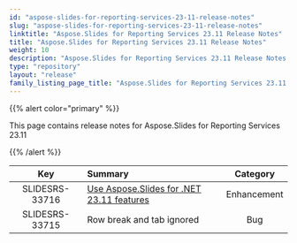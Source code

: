 ```yaml
---
id: "aspose-slides-for-reporting-services-23-11-release-notes"
slug: "aspose-slides-for-reporting-services-23-11-release-notes"
linktitle: "Aspose.Slides for Reporting Services 23.11 Release Notes"
title: "Aspose.Slides for Reporting Services 23.11 Release Notes"
weight: 10
description: "Aspose.Slides for Reporting Services 23.11 Release Notes – the latest updates and fixes."
type: "repository"
layout: "release"
family_listing_page_title: "Aspose.Slides for Reporting Services 23.11 Release Notes"
---
```


{{% alert color="primary" %}} 

This page contains release notes for Aspose.Slides for Reporting Services 23.11

{{% /alert %}} 

|**Key** |**Summary** |**Category** |
| :-: | :- | :-: |
|SLIDESRS-33716|[Use Aspose.Slides for .NET 23.11 features](/slides/net/release-notes/2023/aspose-slides-for-net-23-11-release-notes/)|Enhancement|
|SLIDESRS-33715|Row break and tab ignored|Bug|